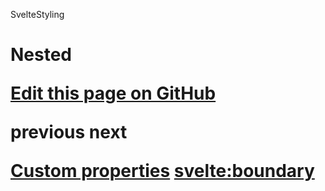SvelteStyling

# Nested <style> elements

### On this page

- [Nested <style> elements](nested-style-elements.html)

There can only be one top-level `<style>` tag per component.

However, it is possible to have a `<style>` tag nested inside other elements or logic blocks.

In that case, the `<style>` tag will be inserted as-is into the DOM; no scoping or processing will be done on the `<style>` tag.

<div>
	<style>
		/* this style tag will be inserted as-is */
		div {
			/* this will apply to all `<div>` elements in the DOM */
			color: red;
		}
	</style>
</div>

[Edit this page on GitHub](https://github.com/sveltejs/svelte/edit/main/documentation/docs/04-styling/04-nested-style-elements.md)

previous next

[Custom properties](custom-properties.html) [<svelte:boundary>](svelte-boundary.html)
